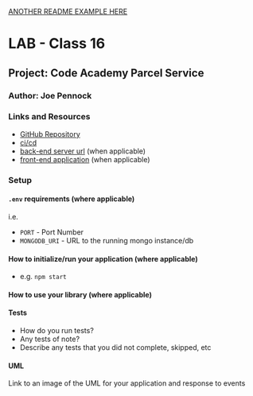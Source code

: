 [ANOTHER README EXAMPLE HERE](https://github.com/codefellows/seattle-javascript-401n17/blob/master/reference/submission-instructions/labs/example/README.md)

# LAB - Class 16

## Project: Code Academy Parcel Service

### Author: Joe Pennock

### Links and Resources

- [GitHub Repository](https://github.com/joepennock-401-advanced-javascript/caps)
- [ci/cd](https://github.com/joepennock-401-advanced-javascript/caps/actions)
- [back-end server url](http://xyz.com) (when applicable)
- [front-end application](http://xyz.com) (when applicable)

### Setup

#### `.env` requirements (where applicable)

i.e.

- `PORT` - Port Number
- `MONGODB_URI` - URL to the running mongo instance/db

#### How to initialize/run your application (where applicable)

- e.g. `npm start`

#### How to use your library (where applicable)

#### Tests

- How do you run tests?
- Any tests of note?
- Describe any tests that you did not complete, skipped, etc

#### UML

Link to an image of the UML for your application and response to events